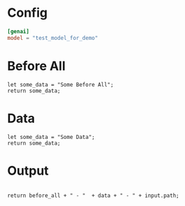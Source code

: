 # Config

```toml
[genai]
model = "test_model_for_demo"
```


# Before All

```rhai
let some_data = "Some Before All";
return some_data;
```

# Data

```rhai
let some_data = "Some Data";
return some_data;
```

# Output

```rhai

return before_all + " - "  + data + " - " + input.path;
```

